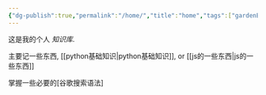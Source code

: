 ```yaml
---
{"dg-publish":true,"permalink":"/home/","title":"home","tags":["gardenEntry"]}
---
```



这是我的个人 *知识库*.

主要记一些东西, [[python基础知识\|python基础知识]], or  [[js的一些东西\|js的一些东西]]

掌握一些必要的[谷歌搜索语法] 
